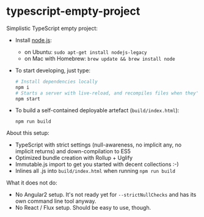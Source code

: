 # typescript-empty-project

Simplistic TypeScript empty project:

- Install [node.js](https://nodejs.org/):
  - on Ubuntu: `sudo apt-get install nodejs-legacy`
  - on Mac with Homebrew: `brew update && brew install node`
- To start developing, just type:

  ```bash
  # Install dependencies locally
  npm i
  # Starts a server with live-reload, and recompiles files when they're saved:
  npm start
  ```
  
- To build a self-contained deployable artefact (`build/index.html`):

  ```
  npm run build
  ```

About this setup:

- TypeScript with strict settings (null-awareness, no implicit any, no implicit returns) and down-compilation to ES5
- Optimized bundle creation with Rollup + Uglify
- Immutable.js import to get you started with decent collections :-)
- Inlines all .js into `build/index.html` when running `npm run build`

What it does not do:

- No Angular2 setup. It's not ready yet for `--strictNullChecks` and has its own command line tool anyway.
- No React / Flux setup. Should be easy to use, though.
